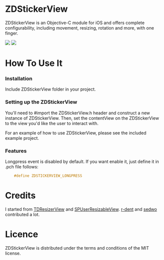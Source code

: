 # ZDStickerView 

ZDStickerView is an Objective-C module for iOS and offers complete configurability, including movement, resizing, rotation and more, with one finger.

[![](https://github.com/zedoul/ZDStickerView/blob/develop/SCREENSHOT.png?raw=true)](https://github.com/zedoul/ZDStickerView/blob/develop/SCREENSHOT.png?raw=true)
[![](http://code4app.qiniudn.com/photo/51da3bcb6803faab15000001_11.gif)](http://code4app.qiniudn.com/photo/51da3bcb6803faab15000001_11.gif)

How To Use It
=============

### Installation

Include ZDStickerView folder in your project.

### Setting up the ZDStickerView

You'll need to #import the ZDStickerView.h header and construct a new instance of ZDStickerView. Then, set the contentView on the ZDStickerView to the view you'd like the user to interact with.

For an example of how to use ZDStickerView, please see the included example project.

### Features

Longpress event is disabled by default. If you want enable it, just define it in .pch file follows: 

```c
    #define ZDSTICKERVIEW_LONGPRESS
```

Credits
========

I started from [TDResizerView](https://github.com/Thavasidurai/TDResizerView) and [SPUserResizableView](https://github.com/spoletto/SPUserResizableView). [r-dent](https://github.com/r-dent) and [sedwo](https://github.com/sedwo/ZDStickerView) contributed a lot.

Licence
========
ZDStickerView is distributed under the terms and conditions of the MIT license.
